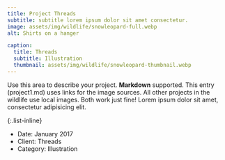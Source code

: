 ```yaml
---
title: Project Threads
subtitle: subtitle lorem ipsum dolor sit amet consectetur.
image: assets/img/wildlife/snowleopard-full.webp
alt: Shirts on a hanger

caption:
  title: Threads
  subtitle: Illustration
  thumbnail: assets/img/wildlife/snowleopard-thumbnail.webp
---
```

Use this area to describe your project. **Markdown** supported. This entry (project1.md) uses links for the image sources. All other projects in the wildlife use local images. Both work just fine! Lorem ipsum dolor sit amet, consectetur adipisicing elit. 

{:.list-inline}
- Date: January 2017
- Client: Threads
- Category: Illustration

